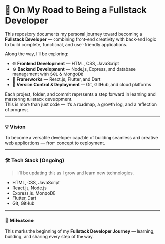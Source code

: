 # 🚀 On My Road to Being a Fullstack Developer

This repository documents my personal journey toward becoming a **Fullstack Developer** — combining front-end creativity with back-end logic to build complete, functional, and user-friendly applications.

Along the way, I’ll be exploring:

- 🌐 **Frontend Development** — HTML, CSS, JavaScript
- ⚙️ **Backend Development** — Node.js, Express, and database management with SQL & MongoDB
- 🧩 **Frameworks** — React.js, Flutter, and Dart 
- 🧠 **Version Control & Deployment** — Git, GitHub, and cloud platforms   

Each project, folder, and commit represents a step forward in learning and mastering fullstack development.  
This is more than just code — it’s a roadmap, a growth log, and a reflection of progress.

---

### 💡 Vision
To become a versatile developer capable of building seamless and creative web applications — from concept to deployment.

---

### 🛠 Tech Stack (Ongoing)
> I’ll be updating this as I grow and learn new technologies.

- HTML, CSS, JavaScript  
- React.js, Node.js  
- Express.js, MongoDB 
- Flutter, Dart
- Git, GitHub  

---

### 🏁 Milestone
This marks the beginning of my **Fullstack Developer Journey** — learning, building, and sharing every step of the way.
